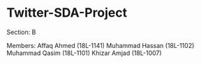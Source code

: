 # Twitter-SDA-Project

Section: B

Members: Affaq Ahmed (18L-1141)
         Muhammad Hassan (18L-1102)
         Muhammad Qasim (18L-1101)
         Khizar Amjad (18L-1007)
